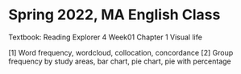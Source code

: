 # Spring 2022, MA English Class 

Textbook: Reading Explorer 4
Week01 Chapter 1 Visual life

[1] Word frequency, wordcloud, collocation, concordance
[2] Group frequency by study areas, bar chart, pie chart, pie with percentage

